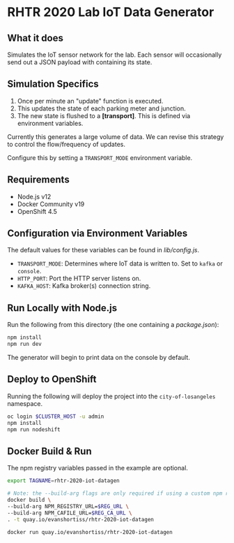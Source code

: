 # RHTR 2020 Lab IoT Data Generator

## What it does

Simulates the IoT sensor network for the lab. Each sensor will occasionally
send out a JSON payload with containing its state.

## Simulation Specifics

1. Once per minute an "update" function is executed.
1. This updates the state of each parking meter and junction.
1. The new state is flushed to a **[transport]**. This is defined via environment variables.

Currently this generates a large volume of data. We can revise this strategy to
control the flow/frequency of updates.

Configure this by setting a `TRANSPORT_MODE` environment variable.

## Requirements

* Node.js v12
* Docker Community v19
* OpenShift 4.5

## Configuration via Environment Variables

The default values for these variables can be found in *lib/config.js*.

* `TRANSPORT_MODE`: Determines where IoT data is written to. Set to `kafka` or `console`.
* `HTTP_PORT`: Port the HTTP server listens on.
* `KAFKA_HOST`: Kafka broker(s) connection string.

## Run Locally with Node.js

Run the following from this directory (the one containing a *package.json*):

```bash
npm install
npm run dev
```

The generator will begin to print data on the console by default.

## Deploy to OpenShift
Running the following will deploy the project into the `city-of-losangeles`
namespace.

```bash
oc login $CLUSTER_HOST -u admin
npm install
npm run nodeshift
```

## Docker Build & Run

The npm registry variables passed in the example are optional.

```bash
export TAGNAME=rhtr-2020-iot-datagen

# Note: the --build-arg flags are only required if using a custom npm registry
docker build \
--build-arg NPM_REGISTRY_URL=$REG_URL \
--build-arg NPM_CAFILE_URL=$REG_CA_URL \
. -t quay.io/evanshortiss/rhtr-2020-iot-datagen

docker run quay.io/evanshortiss/rhtr-2020-iot-datagen
```
